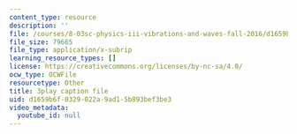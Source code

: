 ```yaml
---
content_type: resource
description: ''
file: /courses/8-03sc-physics-iii-vibrations-and-waves-fall-2016/d1659b6f0329022a9ad15b893bef3be3_SnNmbVH5DAM.srt
file_size: 79665
file_type: application/x-subrip
learning_resource_types: []
license: https://creativecommons.org/licenses/by-nc-sa/4.0/
ocw_type: OCWFile
resourcetype: Other
title: 3play caption file
uid: d1659b6f-0329-022a-9ad1-5b893bef3be3
video_metadata:
  youtube_id: null
---
```


